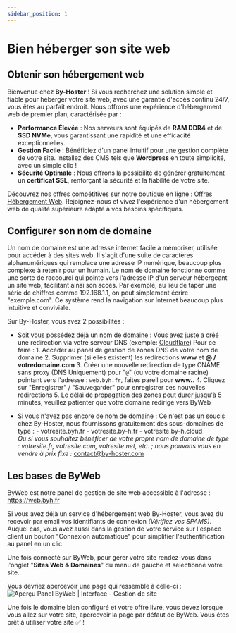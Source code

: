 ```yaml
---
sidebar_position: 1
---
```


# Bien héberger son site web

## Obtenir son hébergement web
Bienvenue chez **By-Hoster** ! Si vous recherchez une solution simple et fiable pour héberger votre site web, avec une garantie d'accès continu 24/7, vous êtes au parfait endroit. Nous offrons une expérience d'hébergement web de premier plan, caractérisée par :

- **Performance Élevée** : Nos serveurs sont équipés de **RAM DDR4** et de **SSD NVMe**, vous garantissant une rapidité et une efficacité exceptionnelles.
- **Gestion Facile** : Bénéficiez d'un panel intuitif pour une gestion complète de votre site. Installez des CMS tels que **Wordpress** en toute simplicité, avec un simple clic !
- **Sécurité Optimale** : Nous offrons la possibilité de générer gratuitement un **certificat SSL**, renforçant la sécurité et la fiabilité de votre site.

Découvrez nos offres compétitives sur notre boutique en ligne : [Offres Hébergement Web](https://my.by-hoster.net/store/web). Rejoignez-nous et vivez l'expérience d'un hébergement web de qualité supérieure adapté à vos besoins spécifiques.

## Configurer son nom de domaine
Un nom de domaine est une adresse internet facile à mémoriser, utilisée pour accéder à des sites web. Il s'agit d'une suite de caractères alphanumériques qui remplace une adresse IP numérique, beaucoup plus complexe à retenir pour un humain. Le nom de domaine fonctionne comme une sorte de raccourci qui pointe vers l'adresse IP d'un serveur hébergeant un site web, facilitant ainsi son accès. Par exemple, au lieu de taper une série de chiffres comme 192.168.1.1, on peut simplement écrire "exemple.com". Ce système rend la navigation sur Internet beaucoup plus intuitive et conviviale.

Sur By-Hoster, vous avez 2 possibilités :
- Soit vous possédez déjà un nom de domaine :
    Vous avez juste a créé une redirection via votre serveur DNS (exemple: [Cloudflare](https://cloudflare.com))
    Pour ce faire :
      1. Accéder au panel de gestion de zones DNS de votre nom de domaine
      2. Supprimer (si elles existent) les redirections **www** et **@ / votredomaine.com**
      3. Créer une nouvelle redirection de type CNAME sans proxy (DNS Uniquement) pour "``@``" (ou votre domaine racine) pointant vers l'adresse : ``web.byh.fr``, faites pareil pour **www.**.
      4. Cliquez sur "Enregistrer" / "Sauvegarder" pour enregistrer ces nouvelles redirections
      5. Le délai de propagation des zones peut durer jusqu'à 5 minutes, veuillez patienter que votre domaine redirige vers ByWeb

- Si vous n'avez pas encore de nom de domaine :
    Ce n'est pas un soucis chez By-Hoster, nous fournissons gratuitement des sous-domaines de type :
        - votresite.byh.fr
        - votresite.by-h.fr
        - votresite.by-h.cloud   
    *Ou si vous souhaitez bénéficer de votre propre nom de domaine de type : votresite.fr, votresite.com, votresite.net, etc. ; nous pouvons vous en vendre à prix fixe :* [contact@by-hoster.com](mailto:contact@by-hoster.com)

## Les bases de ByWeb
ByWeb est notre panel de gestion de site web accessible à l'adresse : https://web.byh.fr

Si vous avez déjà un service d'hébergement web By-Hoster, vous avez dù recevoir par email vos identifiants de connexion *(Vérifiez vos SPAMS)*.
Auquel cas, vous avez aussi dans la gestion de votre service sur l'espace client un bouton "Connexion automatique" pour simplifier l'authentification au panel en un clic.

Une fois connecté sur ByWeb, pour gérer votre site rendez-vous dans l'onglet "**Sites Web & Domaines**" du menu de gauche et sélectionné votre site.

Vous devriez apercevoir une page qui ressemble à celle-ci :
![Aperçu Panel ByWeb | Interface - Gestion de site](https://media.discordapp.net/attachments/693203267009904680/1193652376993808404/image.png)

Une fois le domaine bien configuré et votre offre livré, vous devez lorsque vous allez sur votre site, apercevoir la page par défaut de ByWeb.
Vous êtes prêt à utiliser votre site ✅ !